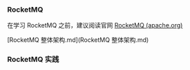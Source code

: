 ### RocketMQ

在学习 RocketMQ 之前，建议阅读官网 [RocketMQ (apache.org)](https://rocketmq.apache.org/zh/docs/) 



 [RocketMQ 整体架构.md](RocketMQ 整体架构.md) 





### RocketMQ 实践